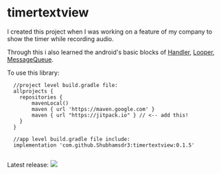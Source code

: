 # timertextview

I created this project when I was working on a feature of my company to show the timer while recording audio. 

Through this i also learned the android's basic blocks of [Handler](https://developer.android.com/reference/android/os/Handler#:~:text=A%20Handler%20allows%20you%20to,is%20bound%20to%20a%20Looper%20), [Looper](https://developer.android.com/reference/kotlin/android/os/Looper#:~:text=android.os.Looper,until%20the%20loop%20is%20stopped), [MessageQueue](https://developer.android.com/reference/android/os/MessageQueue). 

To use this library:
```
  //project level build.gradle file:
  allprojects {
    repositories {
        mavenLocal()
        maven { url 'https://maven.google.com' } 
        maven { url "https://jitpack.io" } // <-- add this!
    }
  }
  
  //app level build.gradle file include:
  implementation 'com.github.Shubhamsdr3:timertextview:0.1.5'
  
```

Latest release: [![](https://jitpack.io/v/Shubhamsdr3/timertextview.svg)](https://jitpack.io/#Shubhamsdr3/timertextview)
